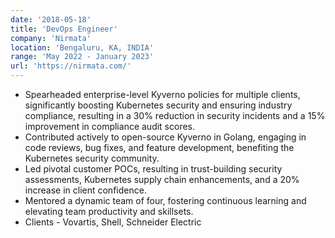 ```yaml
---
date: '2018-05-18'
title: 'DevOps Engineer'
company: 'Nirmata'
location: 'Bengaluru, KA, INDIA'
range: 'May 2022 - January 2023'
url: 'https://nirmata.com/'
---
```


- Spearheaded enterprise-level Kyverno policies for multiple clients, significantly boosting Kubernetes security and ensuring industry compliance, resulting in a 30% reduction in security incidents and a 15% improvement in compliance audit scores.
- Contributed actively to open-source Kyverno in Golang, engaging in code reviews, bug fixes, and feature development, benefiting the Kubernetes security community.
- Led pivotal customer POCs, resulting in trust-building security assessments, Kubernetes supply chain enhancements, and a 20% increase in client confidence.
- Mentored a dynamic team of four, fostering continuous learning and elevating team productivity and skillsets.
- Clients - Vovartis, Shell, Schneider Electric
